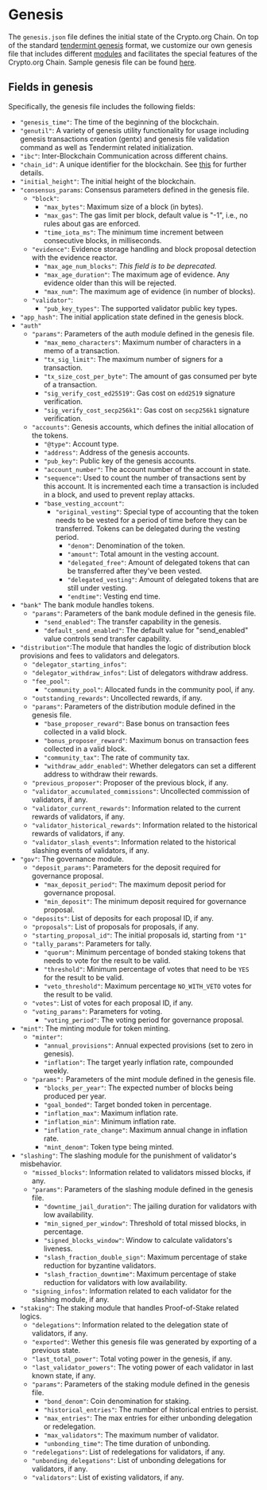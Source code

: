 # Genesis

The `genesis.json` file defines the initial state of the Crypto.org Chain. On top of the standard [tendermint genesis](https://docs.tendermint.com/master/tendermint-core/using-tendermint.html#genesis) format, we customize our own genesis file that includes different [modules](#module_overview) and facilitates the special features of the Crypto.org Chain. Sample genesis file can be found [here](https://github.com/crypto-com/testnets/blob/main/testnet-croeseid-2/genesis.json).

## Fields in genesis

Specifically, the genesis file includes the following fields:

- `"genesis_time"`:
  The time of the beginning of the blockchain.
- `"genutil"`: A variety of genesis utility functionality for usage including genesis transactions creation (gentx) and genesis file validation command as well as Tendermint related initialization.
- `"ibc"`: Inter-Blockchain Communication across different chains.
- `"chain_id"`:
  A unique identifier for the blockchain. See [this](./chain-id.md) for further details.
- `"initial_height"`: The initial height of the blockchain.
- `"consensus_params`: Consensus parameters defined in the genesis file.
  - `"block"`:
    - `"max_bytes"`: Maximum size of a block (in bytes).
    - `"max_gas"`: The gas limit per block, default value is "-1", i.e., no rules about gas are enforced.
    - `"time_iota_ms"`: The minimum time increment between consecutive blocks, in milliseconds.
  - `"evidence"`: Evidence storage handling and block proposal detection with the evidence reactor.
    - `"max_age_num_blocks"`: _This field is to be deprecated._
    - `"max_age_duration"`: The maximum age of evidence. Any evidence older than this will be rejected.
    - `"max_num"`: The maximum age of evidence (in number of blocks).
  - `"validator"`:
    - `"pub_key_types"`: The supported validator public key types.
- `"app_hash"`: The initial application state defined in the genesis block.
- `"auth"`
  - `"params"`: Parameters of the auth module defined in the genesis file.
    - `"max_memo_characters"`: Maximum number of characters in a memo of a transaction.
    - `"tx_sig_limit"`: The maximum number of signers for a transaction.
    - `"tx_size_cost_per_byte"`: The amount of gas consumed per byte of a transaction.
    - `"sig_verify_cost_ed25519"`: Gas cost on `edd2519` signature verification.
    - `"sig_verify_cost_secp256k1"`: Gas cost on `secp256k1` signature verification.
  - `"accounts"`: Genesis accounts, which defines the initial allocation of the tokens.
    - `"@type"`: Account type.
    - `"address"`: Address of the genesis accounts.
    - `"pub_key"`: Public key of the genesis accounts.
    - `"account_number"`: The account number of the account in state.
    - `"sequence"`: Used to count the number of transactions sent by this account. It is incremented each time a transaction is included in a block, and used to prevent replay attacks.
    - `"base_vesting_account"`:
      - `"original_vesting"`: Special type of accounting that the token needs to be vested for a period of time before they can be transferred. Tokens can be delegated during the vesting period.
        - `"denom"`: Denomination of the token.
        - `"amount"`: Total amount in the vesting account.
        - `"delegated_free"`: Amount of delegated tokens that can be transferred after they've been vested.
        - `"delegated_vesting"`: Amount of delegated tokens that are still under vesting.
        - `"endtime"`: Vesting end time.
- `"bank"` The bank module handles tokens.
  - `"params"`: Parameters of the bank module defined in the genesis file.
    - `"send_enabled"`: The transfer capability in the genesis.
    - `"default_send_enabled"`: The default value for "send_enabled" value controls send transfer capability.
- `"distribution"`:The module that handles the logic of distribution block provisions and fees to validators and delegators.
  - `"delegator_starting_infos"`:
  - `"delegator_withdraw_infos"`: List of delegators withdraw address.
  - `"fee_pool"`:
    - `"community_pool"`: Allocated funds in the community pool, if any.
  - `"outstanding_rewards"`: Uncollected rewards, if any.
  - `"params"`: Parameters of the distribution module defined in the genesis file.
    - `"base_proposer_reward"`: Base bonus on transaction fees collected in a valid block.
    - `"bonus_proposer_reward"`: Maximum bonus on transaction fees collected in a valid block.
    - `"community_tax"`: The rate of community tax.
    - `"withdraw_addr_enabled"`: Whether delegators can set a different address to withdraw their rewards.
  - `"previous_proposer"`: Proposer of the previous block, if any.
  - `"validator_accumulated_commissions"`: Uncollected commission of validators, if any.
  - `"validator_current_rewards"`: Information related to the current rewards of validators, if any.
  - `"validator_historical_rewards"`: Information related to the historical rewards of validators, if any.
  - `"validator_slash_events"`: Information related to the historical slashing events of validators, if any.
- `"gov"`: The governance module.
  - `"deposit_params"`: Parameters for the deposit required for governance proposal.
    - `"max_deposit_period"`: The maximum deposit period for governance proposal.
    - `"min_deposit"`: The minimum deposit required for governance proposal.
  - `"deposits"`: List of deposits for each proposal ID, if any.
  - `"proposals"`: List of proposals for proposals, if any.
  - `"starting_proposal_id"`: The initial proposals id, starting from `"1"`
  - `"tally_params"`: Parameters for tally.
    - `"quorum"`: Minimum percentage of bonded staking tokens that needs to vote for the result to be valid.
    - `"threshold"`: Minimum percentage of votes that need to be `YES` for the result to be valid.
    - `"veto_threshold"`: Maximum percentage `NO_WITH_VETO` votes for the result to be valid.
  - `"votes"`: List of votes for each proposal ID, if any.
  - `"voting_params"`: Parameters for voting.
    - `"voting_period"`: The voting period for governance proposal.
- `"mint"`: The minting module for token minting.
  - `"minter"`:
    - `"annual_provisions"`: Annual expected provisions (set to zero in genesis).
    - `"inflation"`: The target yearly inflation rate, compounded weekly.
  - `"params":` Parameters of the mint module defined in the genesis file.
    - `"blocks_per_year"`: The expected number of blocks being produced per year.
    - `"goal_bonded"`: Target bonded token in percentage.
    - `"inflation_max"`: Maximum inflation rate.
    - `"inflation_min"`: Minimum inflation rate.
    - `"inflation_rate_change"`: Maximum annual change in inflation rate.
    - `"mint_denom"`: Token type being minted.
- `"slashing"`: The slashing module for the punishment of validator's misbehavior.
  - `"missed_blocks"`: Information related to validators missed blocks, if any.
  - `"params"`: Parameters of the slashing module defined in the genesis file.
    - `"downtime_jail_duration"`: The jailing duration for validators with low availability.
    - `"min_signed_per_window"`: Threshold of total missed blocks, in percentage.
    - `"signed_blocks_window"`: Window to calculate validators's liveness.
    - `"slash_fraction_double_sign"`: Maximum percentage of stake reduction for byzantine validators.
    - `"slash_fraction_downtime"`: Maximum percentage of stake reduction for validators with low availability.
  - `"signing_infos"`: Information related to each validator for the slashing module, if any.
- `"staking"`: The staking module that handles Proof-of-Stake related logics.
  - `"delegations"`: Information related to the delegation state of validators, if any.
  - `"exported"`: Wether this genesis file was generated by exporting of a previous state.
  - `"last_total_power"`: Total voting power in the genesis, if any.
  - `"last_validator_powers"`: The voting power of each validator in last known state, if any.
  - `"params"`: Parameters of the staking module defined in the genesis file.
    - `"bond_denom"`: Coin denomination for staking.
    - `"historical_entries"`: The number of historical entries to persist.
    - `"max_entries"`: The max entries for either unbonding delegation or redelegation.
    - `"max_validators"`: The maximum number of validator.
    - `"unbonding_time"`: The time duration of unbonding.
  - `"redelegations"`: List of redelegations for validators, if any.
  - `"unbonding_delegations"`: List of unbonding delegations for validators, if any.
  - `"validators"`: List of existing validators, if any.
